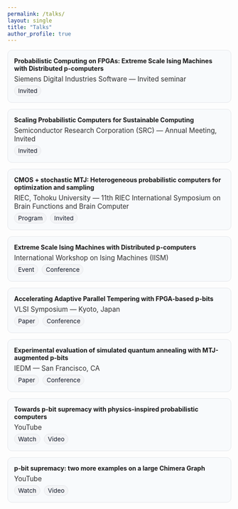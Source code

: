 ```yaml
---
permalink: /talks/
layout: single
title: "Talks"
author_profile: true
---
```


<!-- Page-scoped styles: compact, theme-aware, no justification, mobile-safe -->
<style>
.talk-list{list-style:none;margin:.2rem 0 1rem 0;padding:0;display:grid;grid-template-columns:repeat(2,minmax(0,1fr));gap:14px}
.talk{border:1px solid var(--surface-border,#e5e7eb);background:var(--surface-bg,#f8fafc);border-radius:10px;padding:14px}
.talk *{text-align:left !important}
.t-title{margin:.05rem 0 .35rem;font-weight:700}
.t-host{font-size:.95rem;opacity:.9;margin:.1rem 0}
.t-links{display:flex;flex-wrap:wrap;gap:8px;margin-top:.35rem}
.badge{display:inline-block;font-size:.86rem;padding:3px 8px;border-radius:999px;border:1px solid var(--tag-border,#e5e7eb);background:var(--tag-bg,#f3f4f6);color:var(--tag-fg,#111827);text-decoration:none;white-space:nowrap}
@media (max-width:980px){.talk-list{grid-template-columns:1fr}}
/* wrap safety for long hosts/titles */
.talk{overflow-wrap:anywhere;word-break:normal}
</style>

<ul class="talk-list">

  <!-- Most recent first (Invited @ Siemens) -->
  <li class="talk">
    <div class="t-title">Probabilistic Computing on FPGAs: Extreme Scale Ising Machines with Distributed p-computers</div>
    <div class="t-host">Siemens Digital Industries Software — Invited seminar</div>
    <div class="t-links">
      <span class="badge">Invited</span>
    </div>
  </li>

  <li class="talk">
    <div class="t-title">Scaling Probabilistic Computers for Sustainable Computing</div>
    <div class="t-host">Semiconductor Research Corporation (SRC) — Annual Meeting, Invited</div>
    <div class="t-links">
      <span class="badge">Invited</span>
    </div>
  </li>

  <li class="talk">
    <div class="t-title">CMOS + stochastic MTJ: Heterogeneous probabilistic computers for optimization and sampling</div>
    <div class="t-host">RIEC, Tohoku University — 11th RIEC International Symposium on Brain Functions and Brain Computer</div>
    <div class="t-links">
      <a class="badge" href="https://www.nanospin.riec.tohoku.ac.jp/RIEC_Sympo/2023/program.html" target="_blank" rel="noopener">Program</a>
      <span class="badge">Invited</span>
    </div>
  </li>

  <li class="talk">
    <div class="t-title">Extreme Scale Ising Machines with Distributed p-computers</div>
    <div class="t-host">International Workshop on Ising Machines (IISM)</div>
    <div class="t-links">
      <a class="badge" href="https://www.petaspin.com/isingmachines2025/" target="_blank" rel="noopener">Event</a>
      <span class="badge">Conference</span>
    </div>
  </li>

  <li class="talk">
    <div class="t-title">Accelerating Adaptive Parallel Tempering with FPGA-based p-bits</div>
    <div class="t-host">VLSI Symposium — Kyoto, Japan</div>
    <div class="t-links">
      <a class="badge" href="https://ieeexplore.ieee.org/document/10185207" target="_blank" rel="noopener">Paper</a>
      <span class="badge">Conference</span>
    </div>
  </li>

  <li class="talk">
    <div class="t-title">Experimental evaluation of simulated quantum annealing with MTJ-augmented p-bits</div>
    <div class="t-host">IEDM — San Francisco, CA</div>
    <div class="t-links">
      <a class="badge" href="https://ieeexplore.ieee.org/document/10019530" target="_blank" rel="noopener">Paper</a>
      <span class="badge">Conference</span>
    </div>
  </li>

  <li class="talk">
    <div class="t-title">Towards p-bit supremacy with physics-inspired probabilistic computers</div>
    <div class="t-host">YouTube</div>
    <div class="t-links">
      <a class="badge" href="https://www.youtube.com/watch?v=q28PovnQeN4" target="_blank" rel="noopener">Watch</a>
      <span class="badge">Video</span>
    </div>
  </li>

  <li class="talk">
    <div class="t-title">p-bit supremacy: two more examples on a large Chimera Graph</div>
    <div class="t-host">YouTube</div>
    <div class="t-links">
      <a class="badge" href="https://www.youtube.com/watch?v=JHNB27FhvWc" target="_blank" rel="noopener">Watch</a>
      <span class="badge">Video</span>
    </div>
  </li>

</ul>

